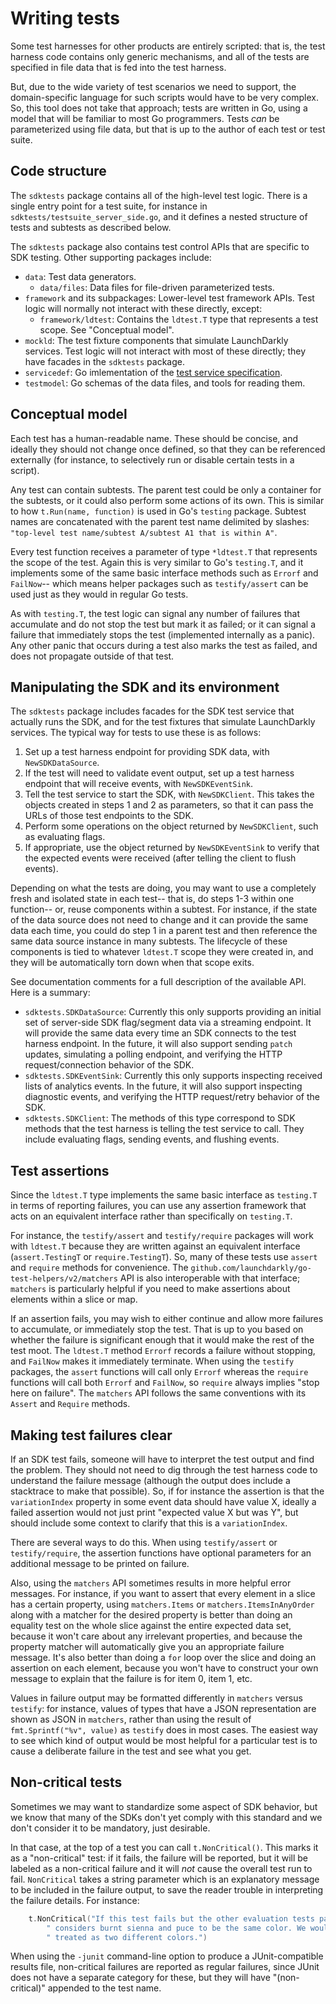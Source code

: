 # Writing tests

Some test harnesses for other products are entirely scripted: that is, the test harness code contains only generic mechanisms, and all of the tests are specified in file data that is fed into the test harness.

But, due to the wide variety of test scenarios we need to support, the domain-specific language for such scripts would have to be very complex. So, this tool does not take that approach; tests are written in Go, using a model that will be familiar to most Go programmers. Tests _can_ be parameterized using file data, but that is up to the author of each test or test suite.

## Code structure

The `sdktests` package contains all of the high-level test logic. There is a single entry point for a test suite, for instance in `sdktests/testsuite_server_side.go`, and it defines a nested structure of tests and subtests as described below.

The `sdktests` package also contains test control APIs that are specific to SDK testing. Other supporting packages include:

* `data`: Test data generators.
  * `data/files`: Data files for file-driven parameterized tests.
* `framework` and its subpackages: Lower-level test framework APIs. Test logic will normally not interact with these directly, except:
  * `framework/ldtest`: Contains the `ldtest.T` type that represents a test scope. See "Conceptual model".
* `mockld`: The test fixture components that simulate LaunchDarkly services. Test logic will not interact with most of these directly; they have facades in the `sdktests` package.
* `servicedef`: Go imlementation of the [test service specification](./service_spec.md).
* `testmodel`: Go schemas of the data files, and tools for reading them.

## Conceptual model

Each test has a human-readable name. These should be concise, and ideally they should not change once defined, so that they can be referenced externally (for instance, to selectively run or disable certain tests in a script).

Any test can contain subtests. The parent test could be only a container for the subtests, or it could also perform some actions of its own. This is similar to how `t.Run(name, function)` is used in Go's `testing` package. Subtest names are concatenated with the parent test name delimited by slashes: `"top-level test name/subtest A/subtest A1 that is within A"`.

Every test function receives a parameter of type `*ldtest.T` that represents the scope of the test. Again this is very similar to Go's `testing.T`, and it implements some of the same basic interface methods such as `Errorf` and `FailNow`-- which means helper packages such as `testify/assert` can be used just as they would in regular Go tests.

As with `testing.T`, the test logic can signal any number of failures that accumulate and do not stop the test but mark it as failed; or it can signal a failure that immediately stops the test (implemented internally as a panic). Any other panic that occurs during a test also marks the test as failed, and does not propagate outside of that test.

## Manipulating the SDK and its environment

The `sdktests` package includes facades for the SDK test service that actually runs the SDK, and for the test fixtures that simulate LaunchDarkly services. The typical way for tests to use these is as follows:

1. Set up a test harness endpoint for providing SDK data, with `NewSDKDataSource`.
2. If the test will need to validate event output, set up a test harness endpoint that will receive events, with `NewSDKEventSink`.
3. Tell the test service to start the SDK, with `NewSDKClient`. This takes the objects created in steps 1 and 2 as parameters, so that it can pass the URLs of those test endpoints to the SDK.
4. Perform some operations on the object returned by `NewSDKClient`, such as evaluating flags.
5. If appropriate, use the object returned by `NewSDKEventSink` to verify that the expected events were received (after telling the client to flush events).

Depending on what the tests are doing, you may want to use a completely fresh and isolated state in each test-- that is, do steps 1-3 within one function-- or, reuse components within a subtest. For instance, if the state of the data source does not need to change and it can provide the same data each time, you could do step 1 in a parent test and then reference the same data source instance in many subtests. The lifecycle of these components is tied to whatever `ldtest.T` scope they were created in, and they will be automatically torn down when that scope exits.

See documentation comments for a full description of the available API. Here is a summary:

* `sdktests.SDKDataSource`: Currently this only supports providing an initial set of server-side SDK flag/segment data via a streaming endpoint. It will provide the same data every time an SDK connects to the test harness endpoint. In the future, it will also support sending `patch` updates, simulating a polling endpoint, and verifying the HTTP request/connection behavior of the SDK.
* `sdktests.SDKEventSink`: Currently this only supports inspecting received lists of analytics events. In the future, it will also support inspecting diagnostic events, and verifying the HTTP request/retry behavior of the SDK.
* `sdktests.SDKClient`: The methods of this type correspond to SDK methods that the test harness is telling the test service to call. They include evaluating flags, sending events, and flushing events.

## Test assertions

Since the `ldtest.T` type implements the same basic interface as `testing.T` in terms of reporting failures, you can use any assertion framework that acts on an equivalent interface rather than specifically on `testing.T`.

For instance, the `testify/assert` and `testify/require` packages will work with `ldtest.T` because they are written against an equivalent interface (`assert.TestingT` or `require.TestingT`). So, many of these tests use `assert` and `require` methods for convenience. The `github.com/launchdarkly/go-test-helpers/v2/matchers` API is also interoperable with that interface; `matchers` is particularly helpful if you need to make assertions about elements within a slice or map.

If an assertion fails, you may wish to either continue and allow more failures to accumulate, or immediately stop the test. That is up to you based on whether the failure is significant enough that it would make the rest of the test moot. The `ldtest.T` method `Errorf` records a failure without stopping, and `FailNow` makes it immediately terminate. When using the `testify` packages, the `assert` functions will call only `Errorf` whereas the `require` functions will call both `Errorf` and `FailNow`, so `require` always implies "stop here on failure". The `matchers` API follows the same conventions with its `Assert` and `Require` methods.

## Making test failures clear

If an SDK test fails, someone will have to interpret the test output and find the problem. They should not need to dig through the test harness code to understand the failure message (although the output does include a stacktrace to make that possible). So, if for instance the assertion is that the `variationIndex` property in some event data should have value X, ideally a failed assertion would not just print "expected value X but was Y", but should include some context to clarify that this is a `variationIndex`.

There are several ways to do this. When using `testify/assert` or `testify/require`, the assertion functions have optional parameters for an additional message to be printed on failure.

Also, using the `matchers` API sometimes results in more helpful error messages. For instance, if you want to assert that every element in a slice has a certain property, using `matchers.Items` or `matchers.ItemsInAnyOrder` along with a matcher for the desired property is better than doing an equality test on the whole slice against the entire expected data set, because it won't care about any irrelevant properties, and because the property matcher will automatically give you an appropriate failure message. It's also better than doing a `for` loop over the slice and doing an assertion on each element, because you won't have to construct your own message to explain that the failure is for item 0, item 1, etc.

Values in failure output may be formatted differently in `matchers` versus `testify`: for instance, values of types that have a JSON representation are shown as JSON in `matchers`, rather than using the result of `fmt.Sprintf("%v", value)` as `testify` does in most cases. The easiest way to see which kind of output would be most helpful for a particular test is to cause a deliberate failure in the test and see what you get.

## Non-critical tests

Sometimes we may want to standardize some aspect of SDK behavior, but we know that many of the SDKs don't yet comply with this standard and we don't consider it to be mandatory, just desirable.

In that case, at the top of a test you can call `t.NonCritical()`. This marks it as a "non-critical" test: if it fails, the failure will be reported, but it will be labeled as a non-critical failure and it will _not_ cause the overall test run to fail. `NonCritical` takes a string parameter which is an explanatory message to be included in the failure output, to save the reader trouble in interpreting the failure details. For instance:

```go
    t.NonCritical("If this test fails but the other evaluation tests passed, it means the SDK"+
        " considers burnt sienna and puce to be the same color. We would prefer for them to be"+
        " treated as two different colors.")
```

When using the `-junit` command-line option to produce a JUnit-compatible results file, non-critical failures are reported as regular failures, since JUnit does not have a separate category for these, but they will have "(non-critical)" appended to the test name.
